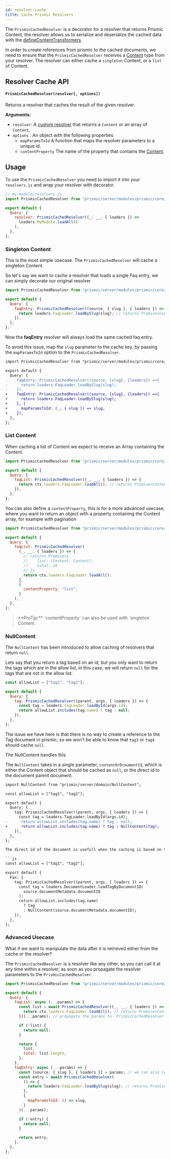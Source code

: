 ```yaml
---
id: resolver-cache
title: Cache Prismic Resolvers
---
```


The `PrismicCachedResolver` is a decorator for a resolver that returns Prismic Content, the resolver allows us to serialize and deserialize the cached data with the [defineContentTransformers](/docs/prismic/expose-content.html#defineContentTransformers-typeIdentifier-options).

In order to create references from prismic to the cached documents, we need to ensure that the `PrismicCachedResolver` receives a [Content](https://gitlab.com/front-commerce/front-commerce-prismic/-/blob/main/prismic/server/modules/prismic/core/loaders/Content.js) type from your resolver. The resolver can either cache a `singleton` Content, or a `list` of Content.

## Resolver Cache API

#### `PrismicCachedResolver(resolver[, options])`

Returns a resolver that caches the result of the given resolver.

**Arguments:**

- `resolver`: A [custom resolver](/docs/advanced/graphql/change-resolver-behavior.html#Implement-your-custom-resolver-logic) that returns a `Content` or an array of `Content`,
- `options` : An object with the following properties:
  - `mapParamsToId` A function that maps the resolver parameters to a unique id.
  - `contentProperty` The name of the property that contains the [Content](https://gitlab.com/front-commerce/front-commerce-prismic/-/blob/main/prismic/server/modules/prismic/core/loaders/Content.js).

## Usage

To use the `PrismicCachedResolver` you need to import it into your `resolvers.js` and wrap your resolver with decorator.

```js
// my-module/resolvers.js
import PrismicCachedResolver from "prismic/server/modules/prismic/core/cache/PrismicCachedResolver";

export default {
  Query: {
    resolver: PrismicCachedResolver((_, __, { loaders }) =>
      loaders.MyModule.loadAll()
    ),
  },
};
```

### Singleton Content

This is the most simple usecase. The `PrismicCachedResolver` will cache a singleton Content.

So let's say we want to cache a resolver that loads a single Faq entry, we can simply decorate our original resolver

```js
import PrismicCachedResolver from "prismic/server/modules/prismic/core/cache/PrismicCachedResolver";

export default {
  Query: {
    faqEntry: PrismicCachedResolver((source, { slug }, { loaders }) => {
      return loaders.FaqLoader.loadBySlug(slug); // returns Promise<Content>
    }),
  },
};
```

Now the **faqEntry** resolver will always load the same cached faq entry.

To avoid this issue, map the `slug` parameter to the cache key, by passing the `mapParamsToId` option to the `PrismicCachedResolver`.

```diff
import PrismicCachedResolver from "prismic/server/modules/prismic/core/cache/PrismicCachedResolver";

export default {
  Query: {
-    faqEntry: PrismicCachedResolver((source, {slug}, {loaders}) =>{
-      return loaders.FaqLoader.loadBySlug(slug);
-    }),
+    faqEntry: PrismicCachedResolver((source, {slug}, {loaders}) =>{
+      return loaders.FaqLoader.loadBySlug(slug);
+    }, {
+      mapParamsToId: (_, { slug }) => slug,
+    }),
  },
};
```

### List Content

When caching a list of Content we expect to receive an Array containing the Content.

```js
import PrismicCachedResolver from "prismic/server/modules/prismic/core/cache/PrismicCachedResolver";

export default {
  Query: {
    faqList: PrismicCachedResolver((_, __, { loaders }) => {
      return ctx.loaders.FaqLoader.loadAll(); // returns Promise<Content[]>
    }),
  },
};
```

You can also define a `contentProperty`, this is for a more advanced usecase, where you want to return an object with a property containing the Content array, for example with pagination

```js
import PrismicCachedResolver from "prismic/server/modules/prismic/core/cache/PrismicCachedResolver";

export default {
  Query: {
    faqList: PrismicCachedResolver(
      (_, __, { loaders }) => {
        // returns Promise<{
        //    list: [Content, Content],
        //    total: 10
        // }>
        return ctx.loaders.FaqLoader.loadAll();
      },
      {
        contentProperty: "list",
      }
    ),
  },
};
```

<blockquote class="info">
  **ProTip:** `contentProperty` can also be used with `singleton` Content.
</blockquote>

### NullContent

The `NullContent` has been introduced to allow caching of resolvers that return `null`.

Lets say that you return a tag based on an id, but you only want to return the tags which are in the allow list, in this case, we will return `null` for the tags that are not in the allow list.

```js
const allowList = ["tag1", "tag2"];

export default {
  Query: {
    tag: PrismicCachedResolver((parent, args, { loaders }) => {
      const tag = loaders.TagLoader.loadById(args.id);
      return allowList.includes(tag.name) ? tag : null;
    }),
  },
};
```

The issue we have here is that there is no way to create a reference to the Tag document in prismic, so we won't be able to know that `tag3` or `tag4` should cache `null`.

The NullContent handles this.

The `NullContent` takes in a single parameter, `contentOrDcoumentId`, which is either the Content object that should be cached as `null`, or the direct id to the document parent document.

```diff
import NullContent from "prismic/server/domain/NullContent";

const allowList = ["tag1", "tag2"];

export default {
  Query: {
    tag: PrismicCachedResolver((parent, args, { loaders }) => {
      const tag = loaders.TagLoader.loadById(args.id);
-      return allowList.includes(tag.name) ? tag : null;
+      return allowList.includes(tag.name) ? tag : NullContent(tag);
    }),
  },
};

The direct id of the document is usefull when the caching is based on the parent of the document, for example when you want to cache the `tag` inside a `Faq` document.

```js
const allowList = ["tag1", "tag2"];

export default {
  Fax: {
    tag: PrismicCachedResolver((parent, args, { loaders }) => {
      const tag = loaders.DocumentLoader.loadTagByDocumentID(
        source.documentMetadata.documentID
      );
      return allowList.includes(tag.name)
        ? tag
        : NullContent(source.documentMetadata.documentID);
    }),
  },
};
```

### Advanced Usecase

What if we want to manipulate the data after it is retrieved either from the cache or the resolver?

The `PrismicCachedResolver` is a resolver like any other, so you can call it at any time within a resolver, as soon as you propagate the resolver parameters to the `PrismicCachedResolver`.

```js
import PrismicCachedResolver from "prismic/server/modules/prismic/core/cache/PrismicCachedResolver";

export default {
  Query: {
    faqList: async (...params) => {
      const list = await PrismicCachedResolver((_, __, { loaders }) => {
        return ctx.loaders.FaqLoader.loadAll(); // returns Promise<Content[]>
      })(...params); // propogate the params to `PrismicCachedResolver`

      if (!list) {
        return null;
      }

      return {
        list,
        total: list.length,
      };
    },
    faqEntry: async (...params) => {
      const [source, { slug }, { loaders }] = params; // we can also reuse the params from the current resolver
      const entry = await PrismicCachedResolver(
        () => {
          return loaders.FaqLoader.loadBySlug(slug); // returns Promise<Content>
        },
        {
          mapParamsToId: () => slug,
        }
      )(...params);

      if (!entry) {
        return null;
      }

      return entry;
    },
  },
};
```
